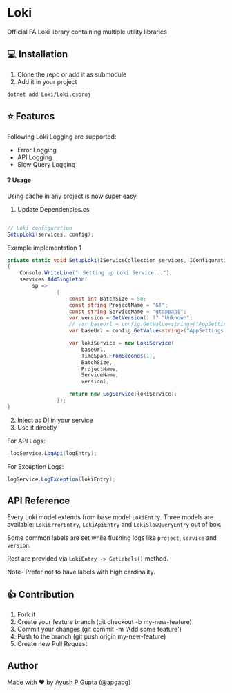 # Loki

Official FA Loki library containing multiple utility libraries

## 💻 Installation

1. Clone the repo or add it as submodule
2. Add it in your project

```shell
dotnet add Loki/Loki.csproj
```

## ⭐ Features

Following Loki Logging are supported:

- Error Logging
- API Logging
- Slow Query Logging

#### ❔ Usage

Using cache in any project is now super easy

1. Update Dependencies.cs

```csharp

// Loki configuration
SetupLoki(services, config);
```

Example implementation 1

```csharp
private static void SetupLoki(IServiceCollection services, IConfiguration config)
{
    Console.WriteLine("ℹ️ Setting up Loki Service...");
    services.AddSingleton(
        sp =>
                {
                    const int BatchSize = 50;
                    const string ProjectName = "GT";
                    const string ServiceName = "gtappapi";
                    var version = GetVersion() ?? "Unknown";
                    // var baseUrl = config.GetValue<string>("AppSettings:LokiUrl") ?? "http://localhost:3100";
                    var baseUrl = config.GetValue<string>("AppSettings:LokiUrl") ?? "";

                    var lokiService = new LokiService(
                        baseUrl,
                        TimeSpan.FromSeconds(1),
                        BatchSize,
                        ProjectName,
                        ServiceName,
                        version);

                    return new LogService(lokiService);
                });
}
```

2. Inject as DI in your service
3. Use it directly

For API Logs: 

```csharp
_logService.LogApi(logEntry);
```

For Exception Logs: 

```csharp
logService.LogException(lokiEntry);
```

## API Reference

Every Loki model extends from base model `LokiEntry`. 
Three models are available: `LokiErrorEntry`, `LokiApiEntry` and `LokiSlowQueryEntry` out of box.

Some common labels are set while flushing logs like `project`, `service` and `version`.

Rest are provided via `LokiEntry -> GetLabels()` method.

Note- Prefer not to have labels with high cardinality.

## 👍 Contribution
1. Fork it
2. Create your feature branch (git checkout -b my-new-feature)
3. Commit your changes (git commit -m 'Add some feature')
4. Push to the branch (git push origin my-new-feature)
5. Create new Pull Request

## Author

Made with ❤️ by [Ayush P Gupta (@apgapg)](https://github.com/apgapg)
